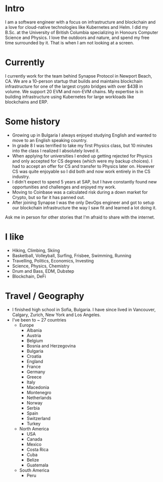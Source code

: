 # Intro

I am a software engineer with a focus on infrastructure and blockchain and a love for cloud-native technologies like Kubernetes and Helm. I did my B.Sc. at the University of British Columbia specializing in Honours Computer Science and Physics. I love the outdoors and nature, and spend my free time surrounded by it. That is when I am not looking at a screen.

# Currently

I currently work for the team behind Synapse Protocol in Newport Beach, CA. We are a 10-person startup that builds and maintains blockchain infrastructure for one of the largest crypto bridges with over $43B in volume. We support 20 EVM and non-EVM chains. My expertise is in building infrastructure using Kubernetes for large workloads like blockchains and ERP.

# Some history

- Growing up in Bulgaria I always enjoyed studying English and wanted to move to an English speaking country.
- In grade 8 I was terrified to take my first Physics class, but 10 minutes into the class I realized I absolutely loved it.
- When applying for universities I ended up getting rejected for Physics and only accepted for CS degrees (which were my backup choices). I had to accept an offer for CS and transfer to Physics later on. However CS was quite enjoyable so I did both and now work entirely in the CS industry.
- I didn't expect to spend 5 years at SAP, but I have constantly found new opportunities and challenges and enjoyed my work.
- Moving to Coinbase was a calculated risk during a down market for Crypto, but so far it has panned out.
- After joining Synapse I was the only DevOps engineer and got to setup our blockchain infrastructure the way I saw fit and learned a lot doing it.

Ask me in person for other stories that I'm afraid to share with the internet.

# I like
- Hiking, Climbing, Skiing
- Basketball, Volleyball, Surfing, Frisbee, Swimming, Running
- Travelling, Politics, Economics, Investing
- Science, Physics, Chemistry
- Drum and Bass, EDM, Dubstep
- Blockchain, DeFi

# Travel / Geography

- I finished high school in Sofia, Bulgaria. I have since lived in Vancouver, Calgary, Zurich, New York and Los Angeles.
- I've been to ~ 27 countries 
  - Europe
    - Albania
    - Austria
    - Belgium
    - Bosnia and Herzegovina
    - Bulgaria
    - Croatia
    - England
    - France
    - Germany
    - Greece
    - Italy
    - Macedonia
    - Montenegro
    - Netherlands
    - Norway
    - Serbia
    - Spain
    - Switzerland
    - Turkey
  - North America
    - USA
    - Canada
    - Mexico
    - Costa Rica
    - Cuba
    - Belize
    - Guatemala
  - South America
    - Peru
